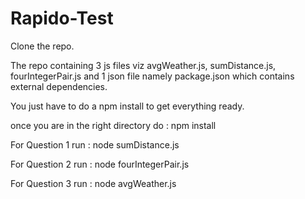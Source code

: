 # Rapido-Test

Clone the repo.

The repo containing 3 js files viz avgWeather.js, sumDistance.js, fourIntegerPair.js and 1 json file namely package.json which contains external dependencies.

You just have to do a npm install to get everything ready. 

once you are in the right directory do : npm install

For Question 1 run :
	node sumDistance.js

For Question 2 run :
	node fourIntegerPair.js

For Question 3 run :
	node avgWeather.js


